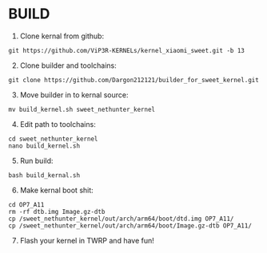 # BUILD
1. Clone kernal from github:
```
git https://github.com/ViP3R-KERNELs/kernel_xiaomi_sweet.git -b 13
```

2. Clone builder and toolchains:
```
git clone https://github.com/Dargon212121/builder_for_sweet_kernel.git
```

3. Move builder in to kernal source:
```
mv build_kernel.sh sweet_nethunter_kernel
```

4. Edit path to toolchains:
```
cd sweet_nethunter_kernel
nano build_kernel.sh
```

5. Run build:
```
bash build_kernal.sh
```

6. Make kernal boot shit:
```
cd OP7_A11
rm -rf dtb.img Image.gz-dtb
cp /sweet_nethunter_kernel/out/arch/arm64/boot/dtd.img OP7_A11/
cp /sweet_nethunter_kernel/out/arch/arm64/boot/Image.gz-dtb OP7_A11/
```

7. Flash your kernel in TWRP and have fun!



